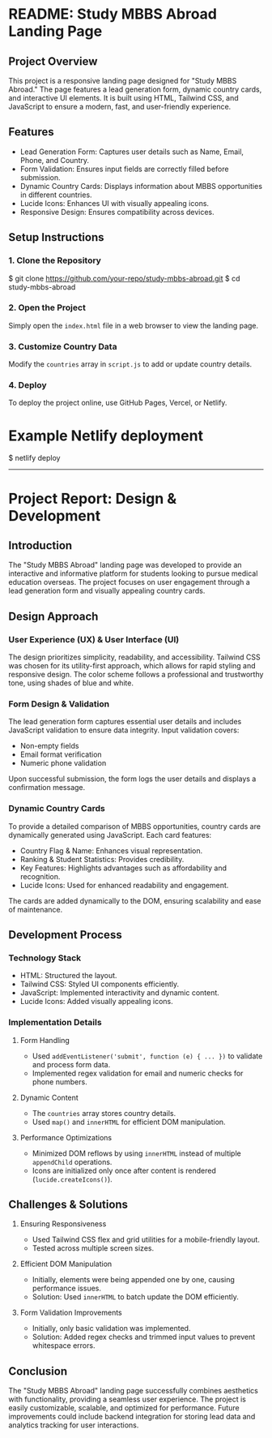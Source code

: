 # README: Study MBBS Abroad Landing Page

## Project Overview
This project is a responsive landing page designed for "Study MBBS Abroad." The page features a lead generation form, dynamic country cards, and interactive UI elements. It is built using HTML, Tailwind CSS, and JavaScript to ensure a modern, fast, and user-friendly experience.

## Features
- Lead Generation Form: Captures user details such as Name, Email, Phone, and Country.
- Form Validation: Ensures input fields are correctly filled before submission.
- Dynamic Country Cards: Displays information about MBBS opportunities in different countries.
- Lucide Icons: Enhances UI with visually appealing icons.
- Responsive Design: Ensures compatibility across devices.

## Setup Instructions
### 1. Clone the Repository

$ git clone https://github.com/your-repo/study-mbbs-abroad.git
$ cd study-mbbs-abroad


### 2. Open the Project
Simply open the `index.html` file in a web browser to view the landing page.

### 3. Customize Country Data
Modify the `countries` array in `script.js` to add or update country details.

### 4. Deploy
To deploy the project online, use GitHub Pages, Vercel, or Netlify.


# Example Netlify deployment
$ netlify deploy


---

# Project Report: Design & Development

## Introduction
The "Study MBBS Abroad" landing page was developed to provide an interactive and informative platform for students looking to pursue medical education overseas. The project focuses on user engagement through a lead generation form and visually appealing country cards.

## Design Approach
### User Experience (UX) & User Interface (UI)
The design prioritizes simplicity, readability, and accessibility. Tailwind CSS was chosen for its utility-first approach, which allows for rapid styling and responsive design. The color scheme follows a professional and trustworthy tone, using shades of blue and white.

### Form Design & Validation
The lead generation form captures essential user details and includes JavaScript validation to ensure data integrity. Input validation covers:
- Non-empty fields
- Email format verification
- Numeric phone validation

Upon successful submission, the form logs the user details and displays a confirmation message.

### Dynamic Country Cards
To provide a detailed comparison of MBBS opportunities, country cards are dynamically generated using JavaScript. Each card features:
- Country Flag & Name: Enhances visual representation.
- Ranking & Student Statistics: Provides credibility.
- Key Features: Highlights advantages such as affordability and recognition.
- Lucide Icons: Used for enhanced readability and engagement.

The cards are added dynamically to the DOM, ensuring scalability and ease of maintenance.

## Development Process
### Technology Stack
- HTML: Structured the layout.
- Tailwind CSS: Styled UI components efficiently.
- JavaScript: Implemented interactivity and dynamic content.
- Lucide Icons: Added visually appealing icons.

### Implementation Details
1. Form Handling
   - Used `addEventListener('submit', function (e) { ... })` to validate and process form data.
   - Implemented regex validation for email and numeric checks for phone numbers.

2. Dynamic Content
   - The `countries` array stores country details.
   - Used `map()` and `innerHTML` for efficient DOM manipulation.

3. Performance Optimizations
   - Minimized DOM reflows by using `innerHTML` instead of multiple `appendChild` operations.
   - Icons are initialized only once after content is rendered (`lucide.createIcons()`).

## Challenges & Solutions
1. Ensuring Responsiveness
   - Used Tailwind CSS flex and grid utilities for a mobile-friendly layout.
   - Tested across multiple screen sizes.

2. Efficient DOM Manipulation
   - Initially, elements were being appended one by one, causing performance issues.
   - Solution: Used `innerHTML` to batch update the DOM efficiently.

3. Form Validation Improvements
   - Initially, only basic validation was implemented.
   - Solution: Added regex checks and trimmed input values to prevent whitespace errors.

## Conclusion
The "Study MBBS Abroad" landing page successfully combines aesthetics with functionality, providing a seamless user experience. The project is easily customizable, scalable, and optimized for performance. Future improvements could include backend integration for storing lead data and analytics tracking for user interactions.

